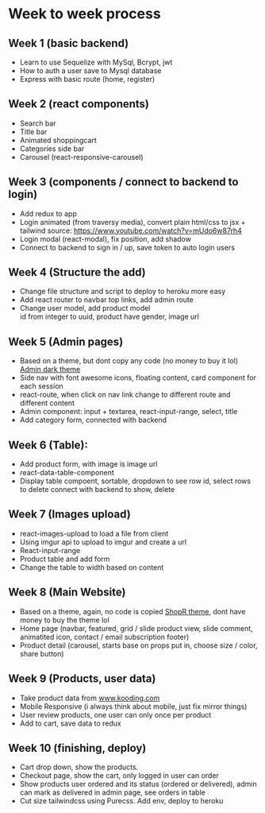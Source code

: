 # Week to week process

## Week 1 (basic backend)

* Learn to use Sequelize with MySql, Bcrypt, jwt
* How to auth a user save to Mysql database
* Express with basic route (home, register)

## Week 2 (react components)

* Search bar
* Title bar
* Animated shoppingcart
* Categories side bar
* Carousel (react-responsive-carousel)

## Week 3 (components / connect to backend to login)

* Add redux to app
* Login animated (from traversy media), convert plain html/css to jsx + tailwind
source: <https://www.youtube.com/watch?v=mUdo6w87rh4>
* Login modal (react-modal), fix position, add shadow
* Connect to backend to sign in / up, save token to auto login users

## Week 4 (Structure the add)

* Change file structure and script to deploy to heroku more easy
* Add react router to navbar top links, add admin route
* Change user model, add product model </br>
id from integer to uuid, product have gender, image url

## Week 5 (Admin pages)

* Based on a theme, but dont copy any code (no money to buy it lol) <br/>
[Admin dark theme](https://preview.themeforest.net/item/material-admin-extended-dark-responsive-template/full_screen_preview/19199417?_ga=2.225058522.1117022391.1583339517-704068843.1583316266)
* Side nav with font awesome icons, floating content, card component for each session
* react-route, when click on nav link change to different route and different content
* Admin component: input + textarea, react-input-range, select, title
* Add category form, connected with backend
  
## Week 6 (Table):

* Add product form, with image is image url
* react-data-table-component
* Display table compoent, sortable, dropdown to see row id, select rows to delete connect with backend to show, delete

## Week 7 (Images upload)

* react-images-upload to load a file from client
* Using imgur api to upload to imgur and create a url
* React-input-range
* Product table and add form
* Change the table to width based on content
  
## Week 8 (Main Website)

* Based on a theme, again, no code is copied [ShopR theme](https://preview.uideck.com/items/shopr-theme/index.html), dont have money to buy the theme lol
* Home page (navbar, featured, grid / slide product view, slide comment, animatited icon, contact / email subscription footer)
* Product detail (carousel, starts base on props put in, choose size / color, share button)
  
## Week 9 (Products, user data)

* Take product data from www.kooding.com
* Mobile Responsive (i always think about mobile, just fix mirror things)
* User review products, one user can only once per product
* Add to cart, save data to redux

## Week 10 (finishing, deploy)

* Cart drop down, show the products.
* Checkout page, show the cart, only logged in user can order
* Show products user ordered and its status (ordered or delivered),
admin can mark as delivered in admin page, see orders in table
* Cut size tailwindcss using Purecss. Add env, deploy to heroku
